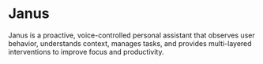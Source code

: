 # Janus
Janus is a proactive, voice-controlled personal assistant that observes user behavior, understands context, manages tasks, and provides multi-layered interventions to improve focus and productivity.
